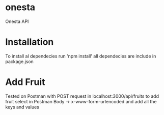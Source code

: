 # onesta
Onesta API

# Installation
To install al dependecies run 'npm install'
all dependecies are include in package.json

# Add Fruit
Tested on Postman with POST request in localhost:3000/api/fruits
to add fruit select in Postman Body -> x-www-form-urlencoded and add all the keys and values


